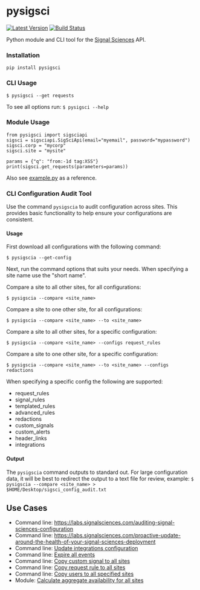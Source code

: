 # pysigsci

[![Latest Version](https://img.shields.io/pypi/v/pysigsci.svg)](https://pypi.python.org/pypi/pysigsci/)
[![Build Status](https://travis-ci.org/foospidy/pysigsci.svg?branch=master)](https://travis-ci.org/foospidy/pysigsci)

Python module and CLI tool for the [Signal Sciences](https://docs.signalsciences.net/api/) API.

### Installation

`pip install pysigsci`

### CLI Usage

`$ pysigsci --get requests`

To see all options run: `$ pysigsci --help`

### Module Usage

```
from pysigsci import sigsciapi
sigsci = sigsciapi.SigSciApi(email="myemail", password="mypassword")
sigsci.corp = "mycorp"
sigsci.site = "mysite"

params = {"q": "from:-1d tag:XSS"}
print(sigsci.get_requests(parameters=params))
```

Also see [example.py](example.py) as a reference.

### CLI Configuration Audit Tool

Use the command `pysigscia` to audit configuration across sites. This provides basic functionality to help ensure your
configurations are consistent.

#### Usage

First download all configurations with the following command:

```
$ pysigscia --get-config
```

Next, run the command options that suits your needs. When specifying a site name use the "short name".

Compare a site to all other sites, for all configurations:

```
$ pysigscia --compare <site_name>
```

Compare a site to one other site, for all configurations:

```
$ pysigscia --compare <site_name> --to <site_name>
```

Compare a site to all other sites, for a specific configuration:

```
$ pysigscia --compare <site_name> --configs request_rules
```

Compare a site to one other site, for a specific configuration:

```
$ pysigscia --compare <site_name> --to <site_name> --configs redactions
```

When specifying a specific config the following are supported:

- request_rules
- signal_rules
- templated_rules
- advanced_rules
- redactions
- custom_signals
- custom_alerts
- header_links
- integrations

#### Output

The `pysigscia` command outputs to standard out. For large configuration data, it will be best to redirect the output to a text file for review, example: `$ pysigscia --compare <site_name> > $HOME/Desktop/sigsci_config_audit.txt`

## Use Cases

- Command line: https://labs.signalsciences.com/auditing-signal-sciences-configuration
- Command line: https://labs.signalsciences.com/proactive-update-around-the-health-of-your-signal-sciences-deployment
- Command line: [Update integrations configuration](https://gist.github.com/foospidy/c93149f206c3bd25a7be8a13152a625c)
- Command line: [Expire all events](https://gist.github.com/foospidy/576dd824cb2f1026b9515a0969b11d6f)
- Command line: [Copy custom signal to all sites](https://gist.github.com/foospidy/d4a3c3c248a59eaec328760753784549)
- Command line: [Copy request rule to all sites](https://gist.github.com/foospidy/6366e2893e3992b0f6052d31f4ac03c1)
- Command line: [Copy users to all specified sites](https://gist.github.com/foospidy/7b88a1cfed223d4d4caa9f4598d1a405)
- Module: [Calculate aggregate availability for all sites](https://gist.github.com/foospidy/f02caef7a1d2080e964cad9c7012b9f7)